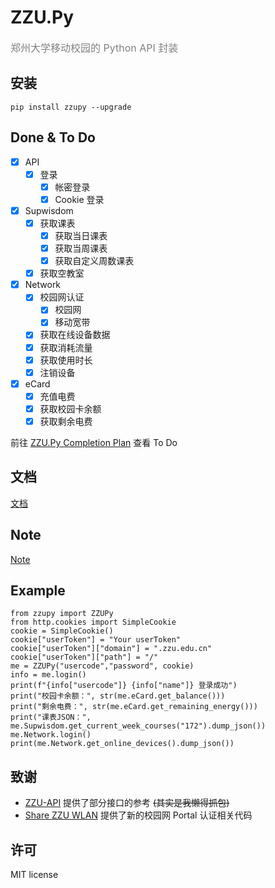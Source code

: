 # ZZU.Py
<font color=gray size=3>郑州大学移动校园的 Python API 封装</font>

## 安装

```shell
pip install zzupy --upgrade
```

## Done & To Do
- [x] API
  - [x] 登录
    - [x] 帐密登录
    - [x] Cookie 登录
- [x] Supwisdom
  - [x] 获取课表
    - [x] 获取当日课表
    - [x] 获取当周课表
    - [x] 获取自定义周数课表
  - [x] 获取空教室
- [x] Network
  - [x] 校园网认证 
    - [x] 校园网
    - [x] 移动宽带
  - [x] 获取在线设备数据
  - [x] 获取消耗流量
  - [x] 获取使用时长
  - [x] 注销设备
- [x] eCard
  - [x] 充值电费 
  - [x] 获取校园卡余额
  - [x] 获取剩余电费

前往 [ZZU.Py Completion Plan](https://github.com/users/Illustar0/projects/1) 查看 To Do

## 文档

[文档](https://illustar0.github.io/ZZU.Py/)

## Note
[Note](https://github.com/Illustar0/ZZU.Py/blob/main/NOTE.md)

## Example

```Py
from zzupy import ZZUPy
from http.cookies import SimpleCookie
cookie = SimpleCookie()
cookie["userToken"] = "Your userToken"
cookie["userToken"]["domain"] = ".zzu.edu.cn"
cookie["userToken"]["path"] = "/"
me = ZZUPy("usercode","password", cookie)
info = me.login()
print(f"{info["usercode"]} {info["name"]} 登录成功")
print("校园卡余额：", str(me.eCard.get_balance()))
print("剩余电费：", str(me.eCard.get_remaining_energy()))
print("课表JSON：", me.Supwisdom.get_current_week_courses("172").dump_json())
me.Network.login()
print(me.Network.get_online_devices().dump_json())
```

## 致谢

- [ZZU-API](https://github.com/TorCroft/ZZU-API) 提供了部分接口的参考 ~~(其实是我懒得抓包)~~
- [Share ZZU WLAN](https://github.com/zidou-kiyn/share_zzu_wlan) 提供了新的校园网 Portal 认证相关代码

## 许可

MIT license